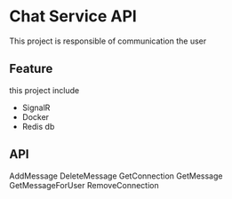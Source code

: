 # Chat Service API

This project is responsible of communication the user

## Feature

this project include

- SignalR
- Docker
- Redis db

## API
AddMessage
DeleteMessage
GetConnection
GetMessage
GetMessageForUser
RemoveConnection